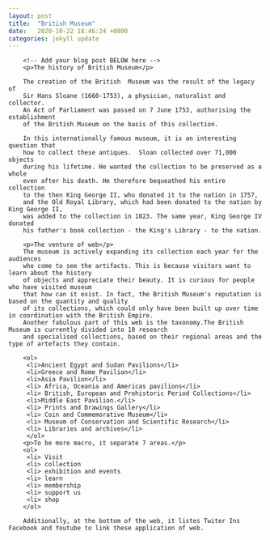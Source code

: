 ```yaml
---
layout: post
title:  "British Museum"
date:   2020-10-22 18:46:24 +0800
categories: jekyll update
---
```

<title>Week 1: British Museum</title>
<head>
    <body>
        
        <!-- Add your blog post BELOW here -->
        <p>The history of British Museum</p>

        The creation of the British  Museum was the result of the legacy of 
        Sir Hans Sloane (1660-1753), a physician, naturalist and collector. 
        An Act of Parliament was passed on 7 June 1753, authorising the establishment 
        of the British Museum on the basis of this collection. 
        
        In this internationally famous museum, it is an interesting question that 
        how to collect these antiques.  Sloan collected over 71,000 objects 
        during his lifetime. He wanted the collection to be preserved as a whole 
        even after his death. He therefore bequeathed his entire collection 
        to the then King George II, who donated it to the nation in 1757, 
        and the Old Royal Library, which had been donated to the nation by King George II, 
        was added to the collection in 1823. The same year, King George IV donated 
        his father's book collection - the King's Library - to the nation.

        <p>The venture of web</p>
        The museum is actively expanding its collection each year for the audiences 
        who come to see the artifacts. This is because visitors want to learn about the history 
        of objects and appreciate their beauty. It is curious for people who have visited museum
        that how can it exist. In fact, the British Museum's reputation is based on the quantity and quality 
        of its collections, which could only have been built up over time in coordination with the British Empire.
        Another fabulous part of this web is the taxonomy.The British Museum is currently divided into 10 research 
        and specialised collections, based on their regional areas and the type of artefacts they contain.

        <ol>
         <li>Ancient Egypt and Sudan Pavilions</li>
         <li>Greece and Rome Pavilion</li>
         <li>Asia Pavilion</li>
         <li> Africa, Oceania and Americas pavilions</li>
         <li> British, European and Prehistoric Period Collections</li>
         <li>Middle East Pavilion.</li>
         <li> Prints and Drawings Gallery</li>
         <li> Coin and Commemorative Museum</li>
         <li> Museum of Conservation and Scientific Research</li>
         <li> Libraries and archives</li>
         </ol>
        <p>To be more macro, it separate 7 areas.</p>
        <ol>
         <li> Visit 
         <li> collection 
         <li> exhibition and events 
         <li> learn 
         <li> membership 
         <li> support us 
         <li> shop
        </ol>

        Additionally, at the bottom of the web, it listes Twiter Ins Facebook and Youtube to link these application of web.
    
</body>
</head>
